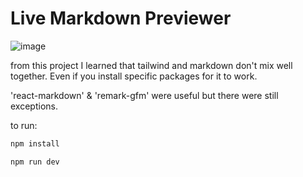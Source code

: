 # Live Markdown Previewer

![image](https://github.com/Bijan-K/NextJS-MarkdownPreview/assets/80640045/36e2713b-636b-42ef-938d-b5a6880b3005)

from this project I learned that tailwind and markdown don't mix well together.
Even if you install specific packages for it to work.

'react-markdown' & 'remark-gfm' were useful but there were still exceptions.


to run:
```bash
npm install

npm run dev
```
